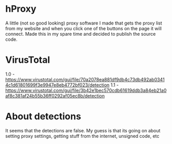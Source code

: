 # hProxy
A little (not so good looking) proxy software I made that gets the proxy list from my website and when you click one of the buttons on the page it will connect. Made this in my spare time and decided to publish the source code.
# VirusTotal
1.0 - https://www.virustotal.com/gui/file/70a2078ea881df9db4c73db492ab03414c1d61801699f3e9947e8eb4772bf023/detection
1.1 - https://www.virustotal.com/gui/file/3b42e1bec570cdb61619ddb3a84eb21a0af8c381af24b55b36ff0292af05ec8b/detection
# About detections
It seems that the detections are false. My guess is that its going on about setting proxy settings, getting stuff from the internet, unsigned code, etc

